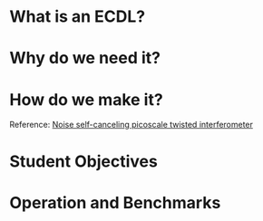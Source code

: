 # What is an ECDL?

# Why do we need it?

# How do we make it?

Reference: [Noise self-canceling picoscale twisted interferometer](https://opg.optica.org/ol/fulltext.cfm?uri=ol-47-22-5993&id=520220)

# Student Objectives

# Operation and Benchmarks


